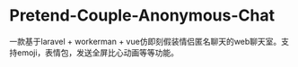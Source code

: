 # Pretend-Couple-Anonymous-Chat
一款基于laravel + workerman + vue仿即刻假装情侣匿名聊天的web聊天室。支持emoji，表情包，发送全屏比心动画等等功能。
